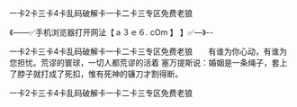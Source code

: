 一卡2卡三卡4卡乱码破解卡一卡二卡三专区免费老狼

《——✅手机浏览器打开网沚【ａ３ｅ６. cOm 】 】✅—》--

一卡2卡三卡4卡乱码破解卡一卡二卡三专区免费老狼　　有谁为你心动，有谁为您担忧。荒谬的寰球，一切人都荒谬的活着
塞万提斯说：婚姻是一条绳子，套上了脖子就打成了死扣，惟有死神的镰刀才割得断。





一卡2卡三卡4卡乱码破解卡一卡二卡三专区免费老狼
